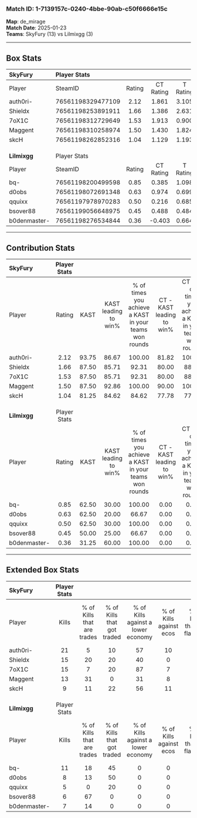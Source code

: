 ### Match ID: 1-7139157c-0240-4bbe-90ab-c50f6666e15c  
**Map**: de_mirage  
**Match Date**: 2025-01-23  
**Teams**: SkyFury (13) vs Lilmixgg (3)  

---  

## Box Stats  

| **SkyFury**  | Player Stats      |        |           |          |       |       |       |         |        |      |     |
| :- | :- | :-: | :-: | :-: | :-: | :-: | :-: | :-: | :-: | :-: | :-: |
| Player       | SteamID           | Rating | CT Rating | T Rating | KAST  |  ADR  | Kills | Assists | Deaths | K/D  | HS% |
| auth0ri-     | 76561198329477109 |  2.12  |   1.861   |  3.105   | 93.75 | 122.3 |  21   |    3    |   5    | 4.20 | 57  |
| Shieldx      | 76561198253891911 |  1.66  |   1.386   |  2.631   | 87.50 | 93.9  |  15   |    8    |   6    | 2.50 | 46  |
| 7oX1C        | 76561198312729649 |  1.53  |   1.913   |  0.900   | 87.50 | 105.8 |  15   |    7    |   11   | 1.36 | 40  |
| Maggent      | 76561198310258974 |  1.50  |   1.430   |  1.824   | 87.50 | 79.8  |  13   |    6    |   6    | 2.17 | 53  |
| skcH         | 76561198262852316 |  1.04  |   1.129   |  1.193   | 81.25 | 54.0  |   9   |    5    |   9    | 1.00 | 44  |
|              |                   |        |           |          |       |       |       |         |        |      |     |
|              |                   |        |           |          |       |       |       |         |        |      |     |
|              |                   |        |           |          |       |       |       |         |        |      |     |
| **Lilmixgg** | Player Stats      |        |           |          |       |       |       |         |        |      |     |
| Player       | SteamID           | Rating | CT Rating | T Rating | KAST  |  ADR  | Kills | Assists | Deaths | K/D  | HS% |
| bq-          | 76561198200499598 |  0.85  |   0.385   |  1.098   | 62.50 | 79.7  |  11   |    3    |   16   | 0.69 | 63  |
| d0obs        | 76561198072691348 |  0.63  |   0.974   |  0.699   | 62.50 | 41.3  |   8   |    3    |   14   | 0.57 | 75  |
| qquixx       | 76561197978970283 |  0.50  |   0.216   |  0.685   | 62.50 | 49.4  |   5   |    3    |   14   | 0.36 | 60  |
| bsover88     | 76561199056648975 |  0.45  |   0.488   |  0.484   | 50.00 | 60.1  |   6   |    1    |   15   | 0.40 | 100 |
| b0denmaster- | 76561198276534844 |  0.36  |  -0.403   |  0.664   | 31.25 | 50.8  |   7   |    0    |   14   | 0.50 | 28  |
---  

## Contribution Stats  

| **SkyFury**  | Player Stats |       |                      |                                                        |                           |                                                             |                          |                                                            |
| :- | :-: | :-: | :-: | :-: | :-: | :-: | :-: | :-: |
| Player       |    Rating    | KAST  | KAST leading to win% | % of times you achieve a KAST in your teams won rounds | CT - KAST leading to win% | CT - % of times you achieve a KAST in your teams won rounds | T - KAST leading to win% | T - % of times you achieve a KAST in your teams won rounds |
| auth0ri-     |     2.12     | 93.75 |        86.67         |                         100.00                         |           81.82           |                           100.00                            |          100.00          |                           100.00                           |
| Shieldx      |     1.66     | 87.50 |        85.71         |                         92.31                          |           80.00           |                            88.89                            |          100.00          |                           100.00                           |
| 7oX1C        |     1.53     | 87.50 |        85.71         |                         92.31                          |           80.00           |                            88.89                            |          100.00          |                           100.00                           |
| Maggent      |     1.50     | 87.50 |        92.86         |                         100.00                         |           90.00           |                           100.00                            |          100.00          |                           100.00                           |
| skcH         |     1.04     | 81.25 |        84.62         |                         84.62                          |           77.78           |                            77.78                            |          100.00          |                           100.00                           |
|              |              |       |                      |                                                        |                           |                                                             |                          |                                                            |
|              |              |       |                      |                                                        |                           |                                                             |                          |                                                            |
|              |              |       |                      |                                                        |                           |                                                             |                          |                                                            |
| **Lilmixgg** | Player Stats |       |                      |                                                        |                           |                                                             |                          |                                                            |
| Player       |    Rating    | KAST  | KAST leading to win% | % of times you achieve a KAST in your teams won rounds | CT - KAST leading to win% | CT - % of times you achieve a KAST in your teams won rounds | T - KAST leading to win% | T - % of times you achieve a KAST in your teams won rounds |
| bq-          |     0.85     | 62.50 |        30.00         |                         100.00                         |           0.00            |                            0.00                             |          37.50           |                           100.00                           |
| d0obs        |     0.63     | 62.50 |        20.00         |                         66.67                          |           0.00            |                            0.00                             |          28.57           |                           66.67                            |
| qquixx       |     0.50     | 62.50 |        30.00         |                         100.00                         |           0.00            |                            0.00                             |          33.33           |                           100.00                           |
| bsover88     |     0.45     | 50.00 |        25.00         |                         66.67                          |           0.00            |                            0.00                             |          33.33           |                           66.67                            |
| b0denmaster- |     0.36     | 31.25 |        60.00         |                         100.00                         |           0.00            |                            0.00                             |          60.00           |                           100.00                           |
---  

## Extended Box Stats  

| **SkyFury**  | Player Stats |                            |                            |                                    |                         |                              |                                 |        |                             |                                     |                          |                               |                            |
| :- | :-: | :-: | :-: | :-: | :-: | :-: | :-: | :-: | :-: | :-: | :-: | :-: | :-: |
| Player       |    Kills     | % of Kills that are trades | % of Kills that got traded | % of Kills against a lower economy | % of Kills against ecos | % of Kills that are flawless | % of Kills that are close duels | Deaths | % of Deaths that get traded | % of Deaths against a lower economy | % of Deaths against ecos | % of Deaths that are flawless | % of Deaths that are close |
| auth0ri-     |      21      |             5              |             10             |                 57                 |           10            |              71              |                5                |   5    |             20              |                 20                  |            0             |              60               |             0              |
| Shieldx      |      15      |             20             |             20             |                 40                 |            0            |              73              |                7                |   6    |             17              |                 50                  |            17            |              67               |             17             |
| 7oX1C        |      15      |             7              |             20             |                 87                 |            7            |              87              |                7                |   11   |             36              |                 36                  |            0             |              45               |             27             |
| Maggent      |      13      |             31             |             0              |                 31                 |            8            |              69              |                8                |   6    |             17              |                 50                  |            0             |              67               |             0              |
| skcH         |      9       |             11             |             22             |                 56                 |           11            |              78              |                0                |   9    |             33              |                 33                  |            0             |              67               |             22             |
|              |              |                            |                            |                                    |                         |                              |                                 |        |                             |                                     |                          |                               |                            |
|              |              |                            |                            |                                    |                         |                              |                                 |        |                             |                                     |                          |                               |                            |
|              |              |                            |                            |                                    |                         |                              |                                 |        |                             |                                     |                          |                               |                            |
| **Lilmixgg** | Player Stats |                            |                            |                                    |                         |                              |                                 |        |                             |                                     |                          |                               |                            |
| Player       |    Kills     | % of Kills that are trades | % of Kills that got traded | % of Kills against a lower economy | % of Kills against ecos | % of Kills that are flawless | % of Kills that are close duels | Deaths | % of Deaths that get traded | % of Deaths against a lower economy | % of Deaths against ecos | % of Deaths that are flawless | % of Deaths that are close |
| bq-          |      11      |             18             |             45             |                 0                  |            0            |              64              |                9                |   16   |             13              |                  0                  |            0             |              69               |             19             |
| d0obs        |      8       |             13             |             50             |                 0                  |            0            |              50              |               25                |   14   |             29              |                  0                  |            0             |              93               |             0              |
| qquixx       |      5       |             0              |             20             |                 0                  |            0            |              20              |               40                |   14   |             14              |                  0                  |            0             |              71               |             7              |
| bsover88     |      6       |             67             |             0              |                 0                  |            0            |              67              |               17                |   15   |              7              |                  0                  |            0             |              60               |             0              |
| b0denmaster- |      7       |             14             |             0              |                 0                  |            0            |              86              |                0                |   14   |              7              |                  0                  |            0             |              86               |             0              |
